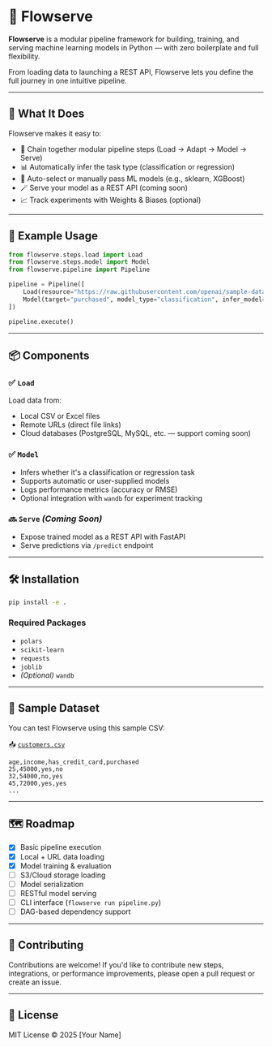 # 🚀 Flowserve

**Flowserve** is a modular pipeline framework for building, training, and serving machine learning models in Python — with zero boilerplate and full flexibility.

From loading data to launching a REST API, Flowserve lets you define the full journey in one intuitive pipeline.

---

## 🧠 What It Does

Flowserve makes it easy to:

- 🔄 Chain together modular pipeline steps (Load → Adapt → Model → Serve)
- 📊 Automatically infer the task type (classification or regression)
- 🧠 Auto-select or manually pass ML models (e.g., sklearn, XGBoost)
- 🪄 Serve your model as a REST API (coming soon)
- 📈 Track experiments with Weights & Biases (optional)

---

## 🔧 Example Usage

```python
from flowserve.steps.load import Load
from flowserve.steps.model import Model
from flowserve.pipeline import Pipeline

pipeline = Pipeline([
    Load(resource="https://raw.githubusercontent.com/openai/sample-datasets/main/customers.csv"),
    Model(target="purchased", model_type="classification", infer_model=True)
])

pipeline.execute()
````

---

## 📦 Components

### ✅ `Load`

Load data from:

* Local CSV or Excel files
* Remote URLs (direct file links)
* Cloud databases (PostgreSQL, MySQL, etc. — support coming soon)

### ✅ `Model`

* Infers whether it's a classification or regression task
* Supports automatic or user-supplied models
* Logs performance metrics (accuracy or RMSE)
* Optional integration with `wandb` for experiment tracking

### 🔜 `Serve` *(Coming Soon)*

* Expose trained model as a REST API with FastAPI
* Serve predictions via `/predict` endpoint

---

## 🛠 Installation

```bash
pip install -e .
```

### Required Packages

* `polars`
* `scikit-learn`
* `requests`
* `joblib`
* *(Optional)* `wandb`

---

## 🧪 Sample Dataset

You can test Flowserve using this sample CSV:

📥 [`customers.csv`](https://raw.githubusercontent.com/openai/sample-datasets/main/customers.csv)

```csv
age,income,has_credit_card,purchased
25,45000,yes,no
32,54000,no,yes
45,72000,yes,yes
...
```

---

## 🗺️ Roadmap

* [x] Basic pipeline execution
* [x] Local + URL data loading
* [x] Model training & evaluation
* [ ] S3/Cloud storage loading
* [ ] Model serialization
* [ ] RESTful model serving
* [ ] CLI interface (`flowserve run pipeline.py`)
* [ ] DAG-based dependency support

---

## 🤝 Contributing

Contributions are welcome! If you'd like to contribute new steps, integrations, or performance improvements, please open a pull request or create an issue.

---

## 📝 License

MIT License © 2025 \[Your Name]
